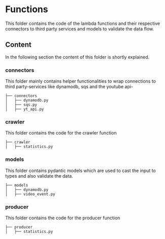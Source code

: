 # Functions
This folder contains the code of the lambda functions and their respective connectors to third party services and models to validate the data flow.
## Content
In the following section the content of this folder is shortly explained.
### connectors
This folder mainly contains helper functionalities to wrap connections to third party-services like dynamodb, sqs and the youtube api-
```
├── connectors
│   ├── dynamodb.py
│   ├── sqs.py
│   ├── yt_api.py
```
### crawler
This folder contains the code for the crawler function
```
├── crawler
│   ├── statistics.py
```
### models
This folder contains pydantic models which are used to cast the input to types and also validate the data.
```
├── models
│   ├── dynamodb.py
│   ├── video_event.py
```
### producer
This folder contains the code for the producer function
```
├── producer
│   ├── statistics.py
```
